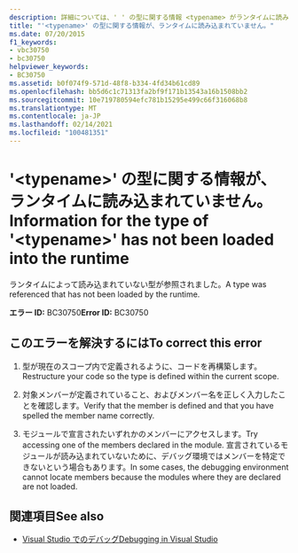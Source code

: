 ```yaml
---
description: 詳細については、' ' の型に関する情報 <typename> がランタイムに読み込まれていません
title: "'<typename>' の型に関する情報が、ランタイムに読み込まれていません。"
ms.date: 07/20/2015
f1_keywords:
- vbc30750
- bc30750
helpviewer_keywords:
- BC30750
ms.assetid: b0f074f9-571d-48f8-b334-4fd34b61cd89
ms.openlocfilehash: bb5d6c1c71313fa2bf9f171b13543a16b1508bb2
ms.sourcegitcommit: 10e719780594efc781b15295e499c66f316068b8
ms.translationtype: MT
ms.contentlocale: ja-JP
ms.lasthandoff: 02/14/2021
ms.locfileid: "100481351"
---
```

# <a name="information-for-the-type-of-typename-has-not-been-loaded-into-the-runtime"></a><span data-ttu-id="dd944-103">'\<typename>' の型に関する情報が、ランタイムに読み込まれていません。</span><span class="sxs-lookup"><span data-stu-id="dd944-103">Information for the type of '\<typename>' has not been loaded into the runtime</span></span>

<span data-ttu-id="dd944-104">ランタイムによって読み込まれていない型が参照されました。</span><span class="sxs-lookup"><span data-stu-id="dd944-104">A type was referenced that has not been loaded by the runtime.</span></span>  
  
 <span data-ttu-id="dd944-105">**エラー ID:** BC30750</span><span class="sxs-lookup"><span data-stu-id="dd944-105">**Error ID:** BC30750</span></span>  
  
## <a name="to-correct-this-error"></a><span data-ttu-id="dd944-106">このエラーを解決するには</span><span class="sxs-lookup"><span data-stu-id="dd944-106">To correct this error</span></span>  
  
1. <span data-ttu-id="dd944-107">型が現在のスコープ内で定義されるように、コードを再構築します。</span><span class="sxs-lookup"><span data-stu-id="dd944-107">Restructure your code so the type is defined within the current scope.</span></span>  
  
2. <span data-ttu-id="dd944-108">対象メンバーが定義されていること、およびメンバー名を正しく入力したことを確認します。</span><span class="sxs-lookup"><span data-stu-id="dd944-108">Verify that the member is defined and that you have spelled the member name correctly.</span></span>  
  
3. <span data-ttu-id="dd944-109">モジュールで宣言されたいずれかのメンバーにアクセスします。</span><span class="sxs-lookup"><span data-stu-id="dd944-109">Try accessing one of the members declared in the module.</span></span> <span data-ttu-id="dd944-110">宣言されているモジュールが読み込まれていないために、デバッグ環境ではメンバーを特定できないという場合もあります。</span><span class="sxs-lookup"><span data-stu-id="dd944-110">In some cases, the debugging environment cannot locate members because the modules where they are declared are not loaded.</span></span>  
  
## <a name="see-also"></a><span data-ttu-id="dd944-111">関連項目</span><span class="sxs-lookup"><span data-stu-id="dd944-111">See also</span></span>

- [<span data-ttu-id="dd944-112">Visual Studio でのデバッグ</span><span class="sxs-lookup"><span data-stu-id="dd944-112">Debugging in Visual Studio</span></span>](/visualstudio/debugger/debugger-feature-tour)
